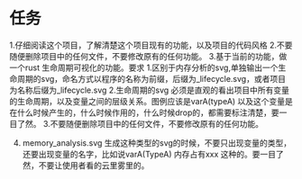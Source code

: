 # 任务
1.仔细阅读这个项目，了解清楚这个项目现有的功能，以及项目的代码风格
2.不要随便删除项目中的任何文件，不要修改原有的任何功能。
3.基于当前的功能，做一个rust 生命周期可视化的功能。要求
    1.区别于内存分析的svg,单独输出一个生命周期的svg，命名方式以程序的名称为前缀，后缀为_lifecycle.svg，或者项目为名称后缀为_lifecycle.svg
    2.生命周期的svg 必须是直观的看出项目中所有变量的生命周期，以及变量之间的层级关系。图例应该是varA(typeA) 以及这个变量是在什么时候产生的，什么时候作用的，什么时候drop的，都需要标注清楚，要一目了然。
    3.不要随便删除项目中的任何文件，不要修改原有的任何功能。

4. memory_analysis.svg 生成这种类型的svg的时候，不要只出现变量的类型，还要出现变量的名字，比如说varA(TypeA) 内存占有xxx 这种的。要一目了然，不要让使用者看的云里雾里的。